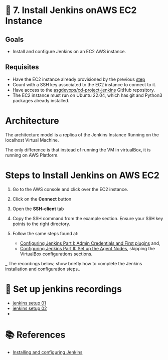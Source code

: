 # :book: 7. Install Jenkins onAWS EC2 Instance 

## Goals
- Install and configure Jenkins on an EC2 AWS instance.

## Requisites
- Have the EC2 instance already provisioned by the previous [step](../06_terraform/README.md)
- Count with a SSH key associated to the EC2 instance to connect to it.
- Have access to the [asgdevops/cd-project-jenkins](https://github.com/asgdevops/cd-project-jenkins.git) GitHub repository.
- The EC2 instance must run on Ubuntu 22.04, which has git and Python3 packages already installed.

# Architecture

The architecture model is a replica of the Jenkins Instance Running on the localhost Virtual Machine. 

The only difference is that instead of running the VM in virtualBox, it is running on AWS Platform.

# Steps to Install Jenkins on AWS EC2

1. Go to the AWS console and click over the EC2 instance.
2. Click on the **Connect** button
3. Open the **SSH-client** tab
4. Copy the SSH command from the example section. Ensure your SSH key points to the right directory.

5. Follow the same steps found at:
   - [Configuring Jenkins Part I: Admin Credentials and First plugins](../05_jenkins/README.md#configuring-jenkins-part-i-admin-credentials-and-first-plugins) and,
   - [Configuring Jenkins Part II: Set up the Agent Nodes](../05_jenkins/README.md#configuring-jenkins-part-ii-set-up-the-agent-nodes),
  skipping the VirtualBox configurations sections.

_ The recordings below, show briefly how to complete the Jenkins installation and configuration steps_

# :movie_camera: Set up jenkins recordings
- [jenkins setup 01](https://youtu.be/Wmkua_rMEa0)
- [jenkins setup 02](https://youtu.be/COMh0HkeFoo)
- 
# :books: References
- [Installing and configuring Jenkins](https://www.jenkins.io/doc/tutorials/tutorial-for-installing-jenkins-on-AWS/#installing-and-configuring-jenkins)

